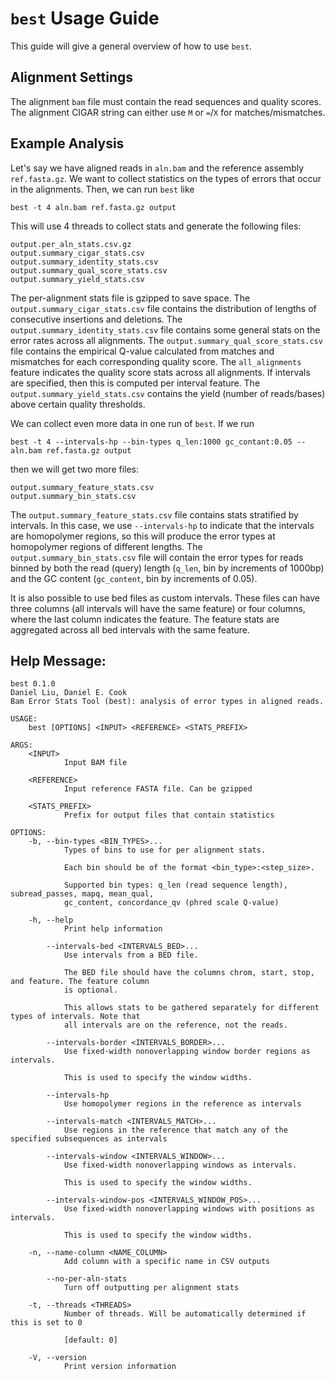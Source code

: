 # `best` Usage Guide

This guide will give a general overview of how to use `best`.

## Alignment Settings
The alignment `bam` file must contain the read sequences and quality scores.
The alignment CIGAR string can either use `M` or `=`/`X` for matches/mismatches.

## Example Analysis
Let's say we have aligned reads in `aln.bam` and the reference assembly
`ref.fasta.gz`. We want to collect statistics on the types of
errors that occur in the alignments. Then, we can run `best` like
```
best -t 4 aln.bam ref.fasta.gz output
```
This will use 4 threads to collect stats and generate the following files:
```
output.per_aln_stats.csv.gz
output.summary_cigar_stats.csv
output.summary_identity_stats.csv
output.summary_qual_score_stats.csv
output.summary_yield_stats.csv
```
The per-alignment stats file is gzipped to save space. The
`output.summary_cigar_stats.csv` file contains the distribution of lengths of
consecutive insertions and deletions. The `output.summary_identity_stats.csv`
file contains some general stats on the error rates across all alignments.
The `output.summary_qual_score_stats.csv` file contains the empirical Q-value
calculated from matches and mismatches for each corresponding quality score.
The `all_alignments` feature indicates the quality score stats across all
alignments. If intervals are specified, then this is computed per interval feature.
The `output.summary_yield_stats.csv` contains the yield (number of reads/bases)
above certain quality thresholds.

We can collect even more data in one run of `best`. If we run
```
best -t 4 --intervals-hp --bin-types q_len:1000 gc_contant:0.05 -- aln.bam ref.fasta.gz output
```
then we will get two more files:
```
output.summary_feature_stats.csv
output.summary_bin_stats.csv
```
The `output.summary_feature_stats.csv` file contains stats stratified by
intervals. In this case, we use `--intervals-hp` to indicate that the intervals
are homopolymer regions, so this will produce the error types at homopolymer
regions of different lengths. The `output.summary_bin_stats.csv` file will
contain the error types for reads binned by both the read (query) length (`q_len`,
bin by increments of 1000bp) and the GC content (`gc_content`, bin by increments
of 0.05).

It is also possible to use bed files as custom intervals. These files can have
three columns (all intervals will have the same feature) or four columns, where
the last column indicates the feature. The feature stats are aggregated across
all bed intervals with the same feature.

## Help Message:
```
best 0.1.0
Daniel Liu, Daniel E. Cook
Bam Error Stats Tool (best): analysis of error types in aligned reads.

USAGE:
    best [OPTIONS] <INPUT> <REFERENCE> <STATS_PREFIX>

ARGS:
    <INPUT>
            Input BAM file

    <REFERENCE>
            Input reference FASTA file. Can be gzipped

    <STATS_PREFIX>
            Prefix for output files that contain statistics

OPTIONS:
    -b, --bin-types <BIN_TYPES>...
            Types of bins to use for per alignment stats.

            Each bin should be of the format <bin_type>:<step_size>.

            Supported bin types: q_len (read sequence length), subread_passes, mapq, mean_qual,
            gc_content, concordance_qv (phred scale Q-value)

    -h, --help
            Print help information

        --intervals-bed <INTERVALS_BED>...
            Use intervals from a BED file.

            The BED file should have the columns chrom, start, stop, and feature. The feature column
            is optional.

            This allows stats to be gathered separately for different types of intervals. Note that
            all intervals are on the reference, not the reads.

        --intervals-border <INTERVALS_BORDER>...
            Use fixed-width nonoverlapping window border regions as intervals.

            This is used to specify the window widths.

        --intervals-hp
            Use homopolymer regions in the reference as intervals

        --intervals-match <INTERVALS_MATCH>...
            Use regions in the reference that match any of the specified subsequences as intervals

        --intervals-window <INTERVALS_WINDOW>...
            Use fixed-width nonoverlapping windows as intervals.

            This is used to specify the window widths.

        --intervals-window-pos <INTERVALS_WINDOW_POS>...
            Use fixed-width nonoverlapping windows with positions as intervals.

            This is used to specify the window widths.

    -n, --name-column <NAME_COLUMN>
            Add column with a specific name in CSV outputs

        --no-per-aln-stats
            Turn off outputting per alignment stats

    -t, --threads <THREADS>
            Number of threads. Will be automatically determined if this is set to 0

            [default: 0]

    -V, --version
            Print version information
```
